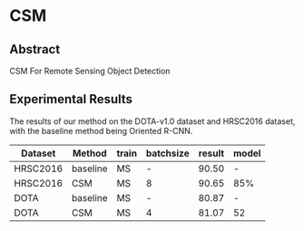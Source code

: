 # CSM  
  
## Abstract  
  
CSM For Remote Sensing Object Detection  
  
## Experimental Results  
  
The results of our method on the DOTA-v1.0 dataset and HRSC2016 dataset, with the baseline method being Oriented R-CNN.  
  
| Dataset | Method | train | batchsize | result | model |  
|-------|-------|-------|-------|-------|-------|  
| HRSC2016 | baseline | MS   | -   | 90.50   | -   |  
| HRSC2016 | CSM | MS   | 8   | 90.65   | 85%   |  
| DOTA | baseline | MS   | -   | 80.87   | -   | 
| DOTA | CSM | MS    | 4    | 81.07    | 52    |  
